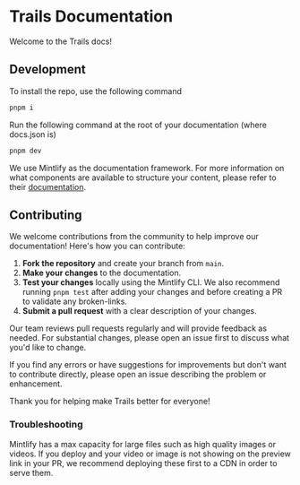 
# Trails Documentation
Welcome to the Trails docs! 

## Development
To install the repo, use the following command

```bash
pnpm i
```

Run the following command at the root of your documentation (where docs.json is)

```bash
pnpm dev
```

We use Mintlify as the documentation framework. For more information on what components are available to structure your content, please refer to their [documentation](https://mintlify.com/docs/page).

## Contributing

We welcome contributions from the community to help improve our documentation! Here's how you can contribute:

1. **Fork the repository** and create your branch from `main`.
2. **Make your changes** to the documentation.
3. **Test your changes** locally using the Mintlify CLI. We also recommend running `pnpm test` after adding your changes and before creating a PR to validate any broken-links.
4. **Submit a pull request** with a clear description of your changes.

Our team reviews pull requests regularly and will provide feedback as needed. For substantial changes, please open an issue first to discuss what you'd like to change.

If you find any errors or have suggestions for improvements but don't want to contribute directly, please open an issue describing the problem or enhancement.

Thank you for helping make Trails better for everyone!

### Troubleshooting

Mintlify has a max capacity for large files such as high quality images or videos. If you deploy and your video or image is not showing on the preview link in your PR, we recommend deploying these first to a CDN in order to serve them.
